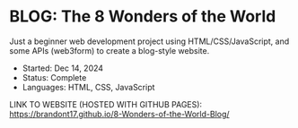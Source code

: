 # BLOG: The 8 Wonders of the World 
Just a beginner web development project using HTML/CSS/JavaScript, and some APIs (web3form) to create a blog-style website. 

- Started: Dec 14, 2024
- Status: Complete
- Languages: HTML, CSS, JavaScript

LINK TO WEBSITE (HOSTED WITH GITHUB PAGES): https://brandont17.github.io/8-Wonders-of-the-World-Blog/
